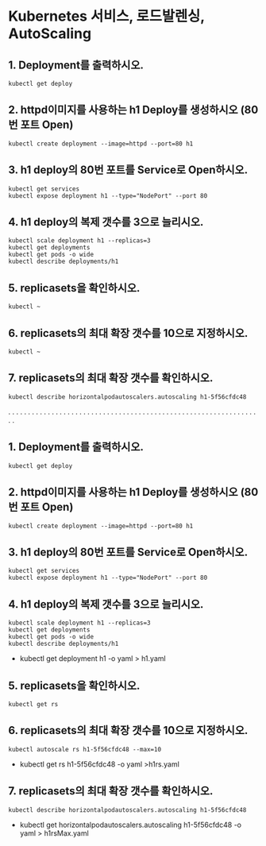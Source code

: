 # Kubernetes 서비스, 로드발렌싱, AutoScaling
## 1. Deployment를 출력하시오.
```
kubectl get deploy
```
## 2. httpd이미지를 사용하는 h1 Deploy를 생성하시오 (80번 포트 Open)
```
kubectl create deployment --image=httpd --port=80 h1
```

## 3. h1 deploy의 80번 포트를 Service로 Open하시오.
```
kubectl get services
kubectl expose deployment h1 --type="NodePort" --port 80
```

## 4. h1 deploy의 복제 갯수를 3으로 늘리시오.
```
kubectl scale deployment h1 --replicas=3
kubectl get deployments
kubectl get pods -o wide
kubectl describe deployments/h1
```

## 5. replicasets을 확인하시오.
```
kubectl ~
```

## 6. replicasets의 최대 확장 갯수를 10으로 지정하시오.
```
kubectl ~
```


## 7. replicasets의 최대 확장 갯수를 확인하시오.
```
kubectl describe horizontalpodautoscalers.autoscaling h1-5f56cfdc48
```

.
.
.
.
.
.
.
.
.
.
.
.
.
.
.
.
.
.
.
.
.
.
.
.
.
.
.
.
.
.
.
.
.
.
.
.
.
.
.
.
.
.
.
.
.
.
.
.
.
.
.
.
.
.
.
.
.
.
.
.
.
.
.
.
.
## 1. Deployment를 출력하시오.
```
kubectl get deploy
```
## 2. httpd이미지를 사용하는 h1 Deploy를 생성하시오 (80번 포트 Open)
```
kubectl create deployment --image=httpd --port=80 h1
```

## 3. h1 deploy의 80번 포트를 Service로 Open하시오.
```
kubectl get services
kubectl expose deployment h1 --type="NodePort" --port 80
```

## 4. h1 deploy의 복제 갯수를 3으로 늘리시오.
```
kubectl scale deployment h1 --replicas=3
kubectl get deployments
kubectl get pods -o wide
kubectl describe deployments/h1
```
* kubectl get deployment h1 -o yaml > h1.yaml


## 5. replicasets을 확인하시오.
```
kubectl get rs
```

## 6. replicasets의 최대 확장 갯수를 10으로 지정하시오.
```
kubectl autoscale rs h1-5f56cfdc48 --max=10
```
* kubectl get rs h1-5f56cfdc48 -o yaml >h1rs.yaml


## 7. replicasets의 최대 확장 갯수를 확인하시오.
```
kubectl describe horizontalpodautoscalers.autoscaling h1-5f56cfdc48
```
* kubectl get horizontalpodautoscalers.autoscaling h1-5f56cfdc48 -o yaml > h1rsMax.yaml
